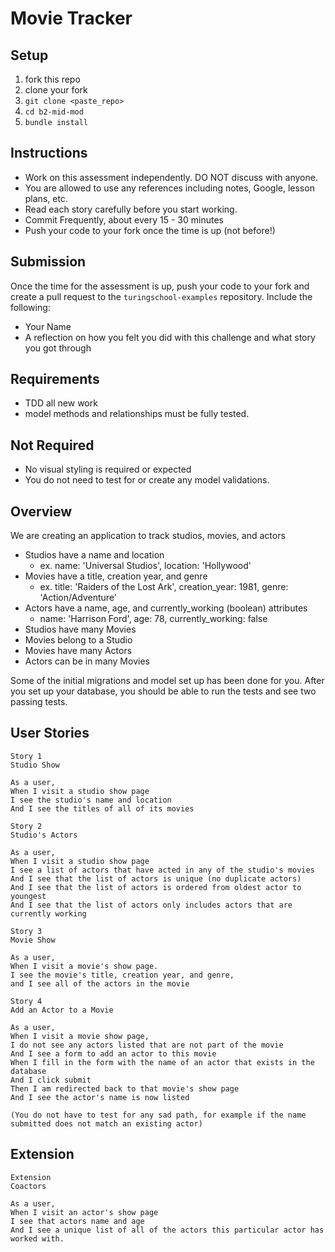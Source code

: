 # Movie Tracker

## Setup

1. fork this repo
2. clone your fork
3. `git clone <paste_repo>`
4. `cd b2-mid-mod`
5. `bundle install`

## Instructions

* Work on this assessment independently. DO NOT discuss with anyone.
* You are allowed to use any references including notes, Google, lesson plans, etc.
* Read each story carefully before you start working.
* Commit Frequently, about every 15 - 30 minutes
* Push your code to your fork once the time is up (not before!)

## Submission

Once the time for the assessment is up, push your code to your fork and create a pull request to the `turingschool-examples` repository. Include the following:

* Your Name
* A reflection on how you felt you did with this challenge and what story you got through

## Requirements

* TDD all new work
* model methods and relationships must be fully tested.

## Not Required

* No visual styling is required or expected
* You do not need to test for or create any model validations.

## Overview

We are creating an application to track studios, movies, and actors

* Studios have a name and location
    * ex. name: 'Universal Studios', location: 'Hollywood'
* Movies have a title, creation year, and genre
    * ex. title: 'Raiders of the Lost Ark', creation_year: 1981, genre: 'Action/Adventure'
* Actors have a name, age, and currently_working (boolean) attributes
    * name: 'Harrison Ford', age: 78, currently_working: false
* Studios have many Movies
* Movies belong to a Studio
* Movies have many Actors
* Actors can be in many Movies

Some of the initial migrations and model set up has been done for you. After you set up your database, you should be able to run the tests and see two passing tests.

## User Stories
 
```
Story 1
Studio Show

As a user,
When I visit a studio show page
I see the studio's name and location
And I see the titles of all of its movies
```

```
Story 2
Studio's Actors

As a user,
When I visit a studio show page
I see a list of actors that have acted in any of the studio's movies
And I see that the list of actors is unique (no duplicate actors)
And I see that the list of actors is ordered from oldest actor to youngest
And I see that the list of actors only includes actors that are currently working
```

```
Story 3
Movie Show

As a user,
When I visit a movie's show page.
I see the movie's title, creation year, and genre,
and I see all of the actors in the movie
```

```
Story 4
Add an Actor to a Movie

As a user,
When I visit a movie show page,
I do not see any actors listed that are not part of the movie
And I see a form to add an actor to this movie
When I fill in the form with the name of an actor that exists in the database
And I click submit
Then I am redirected back to that movie's show page
And I see the actor's name is now listed

(You do not have to test for any sad path, for example if the name submitted does not match an existing actor)
```

## Extension

```
Extension
Coactors

As a user,
When I visit an actor's show page
I see that actors name and age
And I see a unique list of all of the actors this particular actor has worked with.
```

